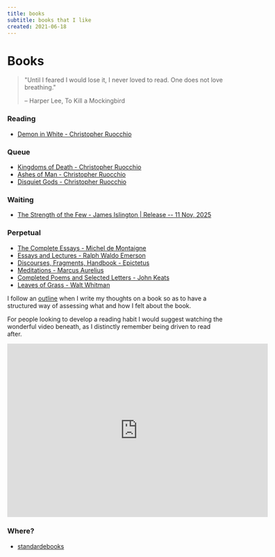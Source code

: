 ```yaml
---
title: books
subtitle: books that I like
created: 2021-06-18
---
```

# Books

> "Until I feared I would lose it, I never loved to read. One does not
> love breathing."
>
> – Harper Lee, To Kill a Mockingbird

### Reading

- [Demon in White - Christopher Ruocchio](https://www.librarything.com/work/23973185/t/Demon-in-White)

### Queue

- [Kingdoms of Death - Christopher Ruocchio](https://www.librarything.com/work/27367838/t/Kingdoms-of-Death)
- [Ashes of Man - Christopher Ruocchio](https://www.librarything.com/work/28155519/t/Ashes-of-Man)
- [Disquiet Gods - Christopher Ruocchio](https://www.librarything.com/work/31329365/t/Disquiet-Gods)

### Waiting

- [The Strength of the Few - James Islington | Release -- 11 Nov, 2025](https://www.amazon.com/Strength-Few-2-Hierarchy/dp/1982141239/)

### Perpetual

- [The Complete Essays - Michel de Montaigne](https://www.librarything.com/work/15610)
- [Essays and Lectures - Ralph Waldo Emerson](https://www.librarything.com/work/37677)
- [Discourses, Fragments, Handbook - Epictetus](https://www.librarything.com/work/98004)
- [Meditations - Marcus Aurelius](https://www.librarything.com/work/15945)
- [Completed Poems and Selected Letters - John Keats](https://www.librarything.com/work/159870)
- [Leaves of Grass - Walt Whitman](https://www.librarything.com/work/5332)

I follow an [outline](book_outline.html) when I write my thoughts on a
book so as to have a structured way of assessing what and how I felt
about the book.

For people looking to develop a reading habit I would suggest watching
the wonderful video beneath, as I distinctly remember being driven to
read after.

<iframe src="https://www.youtube.com/embed/lIW5jBrrsS0" frameborder="0"
allow="accelerometer; autoplay; encrypted-media; gyroscope;
picture-in-picture" width=600 height=400
allowfullscreen></iframe>

### Where?

- [standardebooks](https://standardebooks.org/)
